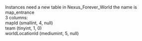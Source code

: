 Instances need a new table in Nexus_Forever_World the name is map_entrance                                 
3 columns:                                                                 
mapId (smallint, 4, null)                                                       
team (tinyint, 1, 0)                                                                        
worldLocationId (mediumint, 5, null)                                                         
